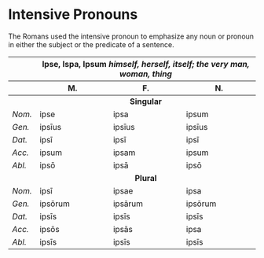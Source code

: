 # Intensive Pronouns

The Romans used the intensive pronoun to emphasize any noun or pronoun in either the subject or the predicate of a sentence.

<table>
  <thead>
    <tr>
      <th></th>
      <th colspan="3">
        <span style="font-weight:bold">Ipse, Ispa, Ipsum</span>
        <span style="font-style: italic;">himself, herself, itself; the very man, woman, thing</span>
      </th>
    </tr>
    <tr>
      <th></th>
      <th>
        <div style="font-weight: bold; text-align: center;">M.</div>
      </th>
      <th>
        <div style="font-weight: bold; text-align: center;">F.</div>
      </th>
      <th>
        <div style="font-weight: bold; text-align: center;">N.</div>
      </th>
    </tr>
  </thead>
  <tbody>
    <tr>
      <td></td>
      <td colspan="3">
        <div style="font-weight: bold; text-align: center;">Singular</div>
      </td>
    </tr>
    <tr>
      <td><span style="font-style: italic;">Nom.</span></td>
      <td>ipse</td>
      <td>ipsa</td>
      <td>ipsum</td>
    </tr>
    <tr>
      <td><span style="font-style: italic;">Gen.</span></td>
      <td>ipsīus</td>
      <td>ipsīus</td>
      <td>ipsīus</td>
    </tr>
    <tr>
      <td><span style="font-style: italic;">Dat.</span></td>
      <td>ipsī</td>
      <td>ipsī</td>
      <td>ipsī</td>
    </tr>
    <tr>
      <td><span style="font-style: italic;">Acc.</span></td>
      <td>ipsum</td>
      <td>ipsam</td>
      <td>ipsum</td>
    </tr>
    <tr>
      <td><span style="font-style: italic;">Abl.</span></td>
      <td>ipsō</td>
      <td>ipsā</td>
      <td>ipsō</td>
    </tr>
    <tr>
      <td></td>
      <td colspan="3">
        <div style="font-weight: bold; text-align: center;">Plural</div>
      </td>
    </tr>
    <tr>
      <td><span style="font-style: italic;">Nom.</span></td>
      <td>ipsī</td>
      <td>ipsae</td>
      <td>ipsa</td>
    </tr>
    <tr>
      <td><span style="font-style: italic;">Gen.</span></td>
      <td>ipsōrum</td>
      <td>ipsārum</td>
      <td>ipsōrum</td>
    </tr>
    <tr>
      <td><span style="font-style: italic;">Dat.</span></td>
      <td>ipsīs</td>
      <td>ipsīs</td>
      <td>ipsīs</td>
    </tr>
    <tr>
      <td><span style="font-style: italic;">Acc.</span></td>
      <td>ipsōs</td>
      <td>ipsās</td>
      <td>ipsa</td>
    </tr>
    <tr>
      <td><span style="font-style: italic;">Abl.</span></td>
      <td>ipsīs</td>
      <td>ipsīs</td>
      <td>ipsīs</td>
    </tr>
  </tbody>
</table>